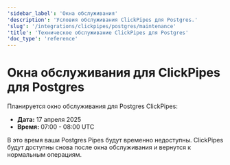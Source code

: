 ```yaml
---
'sidebar_label': 'Окна обслуживания'
'description': 'Условия обслуживания ClickPipes для Postgres.'
'slug': '/integrations/clickpipes/postgres/maintenance'
'title': 'Техническое обслуживание ClickPipes для Postgres'
'doc_type': 'reference'
---
```



# Окна обслуживания для ClickPipes для Postgres

Планируется окно обслуживания для Postgres ClickPipes:
- **Дата:** 17 апреля 2025
- **Время:** 07:00 - 08:00 UTC

В это время ваши Postgres Pipes будут временно недоступны. 
ClickPipes будут доступны снова после окна обслуживания и вернутся к нормальным операциям.
